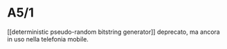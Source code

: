 # A5/1

[[deterministic pseudo-random bitstring generator]] deprecato, ma ancora in uso nella telefonia mobile.